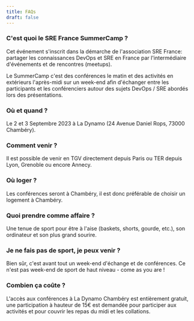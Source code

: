 ```yaml
---
title: FAQs
draft: false
---
```

### C'est quoi le SRE France SummerCamp ?

Cet événement s'inscrit dans la démarche de l'association SRE France: partager les connaissances DevOps et SRE en France par l'intermédiaire d'événements et de rencontres (meetups).

Le SummerCamp c'est des conférences le matin et des activités en extérieurs l'après-midi sur un week-end afin d'échanger entre les participants et les conférenciers autour des sujets DevOps / SRE abordés lors des présentations.

### Où et quand ?

Le 2 et 3 Septembre 2023 à La Dynamo (24 Avenue Daniel Rops, 73000 Chambéry).

### Comment venir ?

Il est possible de venir en TGV directement depuis Paris ou TER depuis Lyon, Grenoble ou encore Annecy.

### Où loger ?

Les conférences seront à Chambéry, il est donc préférable de choisir un logement à Chambéry.

### Quoi prendre comme affaire ?

Une tenue de sport pour être à l'aise (baskets, shorts, gourde, etc.), son ordinateur et son plus grand sourire.

### Je ne fais pas de sport, je peux venir ?

Bien sûr, c'est avant tout un week-end d'échange et de conférences. Ce n'est pas week-end de sport de haut niveau - come as you are !

### Combien ça coûte ?

L'accès aux conférences à La Dynamo Chambéry est entièrement gratuit, une participation à hauteur de 15€ est demandée pour participer aux activités et pour couvrir les repas du midi et les collations.
